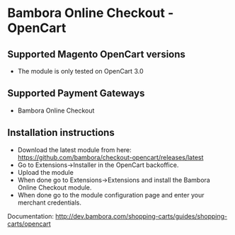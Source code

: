 # Bambora Online Checkout - OpenCart

## Supported Magento OpenCart versions
 * The module is only tested on OpenCart 3.0

## Supported Payment Gateways
 * Bambora Online Checkout

## Installation instructions
 * Download the latest module from here: https://github.com/bambora/checkout-opencart/releases/latest 
 * Go to Extensions->Installer in the OpenCart backoffice.
 * Upload the module
 * When done go to Extensions->Extensions and install the Bambora Online Checkout module.
 * When done go to the module configuration page and enter your merchant credentials.
 

Documentation: http://dev.bambora.com/shopping-carts/guides/shopping-carts/opencart
